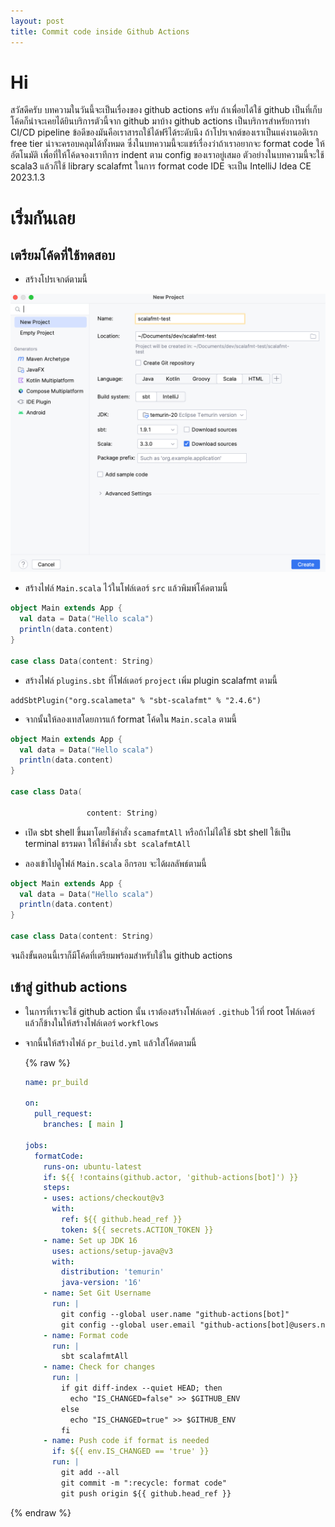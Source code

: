```yaml
---
layout: post
title: Commit code inside Github Actions
---
```


# Hi

สวัสดีครับ บทความในวันนี้จะเป็นเรื่องของ github actions ครับ ถ้าเพื่อยได้ใช้ github เป็นที่เก็บโค้ดก็น่าจะเคยได้ยินบริการตัวนี้จาก github มาบ้าง github actions เป็นบริการสำหรัยการทำ CI/CD pipeline ข้อดีของมันคือเราสารถใช้ได้ฟรีได้ระดับนึง ถ้าโปรเจกต์ของเราเป็นแค่งานอดิเรก free tier น่าจะครอบคลุมได้ทั้งหมด ซึ่งในบทความนี้จะแชร์เรื่องว่าถ้าเราอยากจะ format code ให้อัตโนมัติ เพื่อที่ให้โค้ดจองเราทีการ indent ตาม config ของเราอยู่เสมอ ตัวอย่างในบทความนี้จะใช้ scala3 แล้วก็ใช้ library scalafmt ในการ format code IDE จะเป็น IntelliJ Idea CE 2023.1.3

#  เริ่มกันเลย

## เตรียมโค้ดที่ใช้ทดสอบ

- สร้างโปรเจกต์ตามนี้

<p>
    <img src="/assets/commit-code-inside-github-actions/intialize-project.png" />
</p>

- สร้างไฟล์ `Main.scala` ไว้ในโฟล์เดอร์ `src` แล้วพิมพ์โค้ดตามนี้

```scala
object Main extends App {
  val data = Data("Hello scala")
  println(data.content)
}

case class Data(content: String)

```
- สร้างไฟล์ `plugins.sbt` ที่โฟล์เดอร์ `project` เพิ่ม plugin scalafmt ตามนี้

```
addSbtPlugin("org.scalameta" % "sbt-scalafmt" % "2.4.6")
```

- จากนั้นให้ลองเทสโดยการแก้ format โค้ดใน `Main.scala` ตามนี้

```scala
object Main extends App {
  val data = Data("Hello scala")
  println(data.content)
}

case class Data(
                 
                 content: String)
```
- เปิด sbt shell ขึ้นมาโดยใช้คำสั่ง `scamafmtAll` หรือถ้าไม่ได้ใช้ sbt shell ใช้เป็น terminal ธรรมดา ให้ใช้คำสั่ง `sbt scalafmtAll`

- ลองเข้าไปดูไฟล์ `Main.scala` อีกรอบ จะได้ผลลัพธ์ตามนี้

```scala
object Main extends App {
  val data = Data("Hello scala")
  println(data.content)
}

case class Data(content: String)
```

จนถึงขั้นตอนนี้เราก็มีโค้ดที่เตรียมพร้อมสำหรับใช้ใน github actions 

## เข้าสู่ github actions

- ในการที่เราจะใช้ github action นั้น เราต้องสร้างโฟล์เดอร์ `.github` ไว้ที่ root โฟล์เดอร์แล้วก็ข้างในให้สร้างโฟล์เดอร์ `workflows`

- จากนี้นให้สร้างไฟล์ `pr_build.yml` แล้วใส่โค้ดตามนี้

  {% raw %}
  ```yml
  name: pr_build

  on:
    pull_request:
      branches: [ main ]

  jobs:
    formatCode:
      runs-on: ubuntu-latest
      if: ${{ !contains(github.actor, 'github-actions[bot]') }}
      steps:
      - uses: actions/checkout@v3
        with:
          ref: ${{ github.head_ref }}
          token: ${{ secrets.ACTION_TOKEN }}
      - name: Set up JDK 16
        uses: actions/setup-java@v3
        with:
          distribution: 'temurin'
          java-version: '16'
      - name: Set Git Username
        run: |
          git config --global user.name "github-actions[bot]"
          git config --global user.email "github-actions[bot]@users.noreply.github.com"
      - name: Format code
        run: |
          sbt scalafmtAll
      - name: Check for changes
        run: |
          if git diff-index --quiet HEAD; then
            echo "IS_CHANGED=false" >> $GITHUB_ENV
          else
            echo "IS_CHANGED=true" >> $GITHUB_ENV
          fi
      - name: Push code if format is needed
        if: ${{ env.IS_CHANGED == 'true' }}
        run: |
          git add --all
          git commit -m ":recycle: format code"
          git push origin ${{ github.head_ref }}
  ```
{% endraw %}